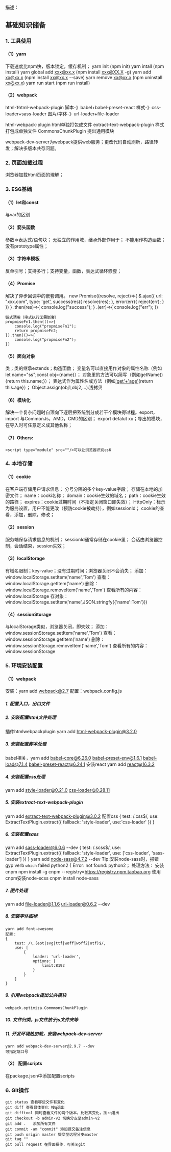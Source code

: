 #
描述：

## 基础知识储备
### 1. 工具使用
#### （1）yarn 
下载速度比npm快，版本锁定，缓存机制；
yarn init   (npm init)
yarn intall (npm install)
yarn global add xxx@xx.x    (npm install xxx@XX.X -g)
yarn add xx@xx.x    (npm install xx@xx.x --save)
yarn remove xx@xx.x (npm uninstall xx@xx.x)
yarn run start  (npm run install)

#### （2）webpack
html-》html-webpack-plugin
脚本-》babel+babel-preset-react
样式-》css-loader+sass-loader
图片/字体-》url-loader+file-loader

html-webpack-plugin   html单独打包成文件
extract-text-webpack-plugin 样式打包成单独文件
CommonsChunkPlugin  提出通用模块

webpack-dev-server为webpack提供web服务；更改代码自动刷新，路径转发；解决多版本共存问题。

### 2. 页面加载过程
浏览器加载html页面的理解；

### 3. ES6基础
#### （1）let和const
与var的区别

#### （2）箭头函数
参数=>表达式/语句块；
无独立的作用域，继承外部作用于；
不能用作构造函数；
没有prototype属性；

#### （3）字符串模板
反单引号；支持多行；支持变量，函数，表达式循环嵌套；

#### （4）Promise
解决了异步回调中的嵌套调用。
    new Promise((resolve, reject)=>{
        $.ajax({
            url: "xxx.com",
            type: 'get',
            success(res){
                resolve(res);
            },
            error(err){
                reject(err);
            }
        })
    }
    .then(res)=>{
        console.log("success");
    }
    .(err)=>{
        console.log("err");
    })

    链式调用（串式执行无需嵌套）
    propmiseFn1.then(()=>{
        console.log("propmiseFn1");
        return propmiseFn2;
    }).then(()=>{
        console.log("propmiseFn2");
    })

#### （5）面向对象
类；类的继承extends；构造函数；
变量名可以直接用作对象的属性名称（例如let name="ss";const obj={name}）；
对象里的方法可以简写（例如getName(){return this.name;}）；
表达式作为属性名或方法（例如['get'+'age'](){return this.age}）；
Object.assign(obj1,obj2,...):浅拷贝

#### （6）模块化
解决一个复杂问题时自顶向下逐层把系统划分成若干个模块得过程。export，import
与CommonJs，AMD，CMD的区别；
export defalut xx；导出的模块，在导入时可任意定义成其他名称；

#### （7）Others:
    <script type="module" src=""/>可以让浏览器识别es6

### 4. 本地存储
#### （1）cookie
在客户端存储用户请求信息；
分号分隔的多个key-value字段；
存储在本地的加密文件；
name：cooki名称；
domain：cookie生效的域名；
path：cookie生效的路径；
expires：cookie过期时间（不指定关闭窗口即失效）；
HttpOnly：标示为服务设置，用户不能更改（预防cookie被劫持），例如sessionId；
cookie的查看，添加，删除，修改；

#### （2）session
服务端保存请求信息的机制；
sessionId通常存储在cookie里；
会话由浏览器控制，会话结束，session失效；

#### （3）localStorage
有域名限制；key-value；没有过期时间；浏览器关闭不会消失；
添加：window.localStorage.setItem('name','Tom')
查看：window.localStorage.getItem('name')
删除：window.localStorage.removeItem('name','Tom')
查看所有的内容：window.localStorage
存对象：window.localStorage.setItem('name',JSON.stringfy({'name':Tom'}))

#### （4）sessionStorage
与localStorage类似，浏览器关闭，即失效；
添加：window.sessionStorage.setItem('name','Tom')
查看：window.sessionStorage.getItem('name')
删除：window.sessionStorage.removeItem('name','Tom')
查看所有的内容：window.sessionStorage

### 5. 环境安装配置
#### （1）webpack
安装：yarn add webpack@2.7
配置：webpack.config.js
##### 1. 配置入口，出口文件
##### 2. 安装配置html文件处理
插件htmlwebpackplugin yarn add html-webpack-plugin@3.2.0
##### 3. 安装配置脚本处理
babel相关，yarn add babel-core@6.26.0 babel-preset-env@1.6.1 babel-load@7.1.4 babel-preset-react@6.24.1
安装react yarn add react@16.3.2
##### 4. 安装配置css处理
yarn add style-loader@0.21.0 css-loader@0.28.11
##### 5. 安装extract-text-webpack-plugin  
yarn add extract-text-webpack-plugin@3.0.2
配置css
    {
        test: /\.css$/,
        use: ExtractTextPlugin.extract({
            fallback: 'style-loader',
            use:'css-loader'
        })
    }
##### 6. 安装配置sass 
yarn add sass-loader@6.0.6 --dev
    {
        test: /\.scss$/,
        use: ExtractTextPlugin.extract({
            fallback: 'style-loader',
            use: ['css-loader', 'sass-loader']
        })
    }
    yarn add node-sass@4.7.2 --dev
Tip:安装node-sass时，报错gyp verb `which` failed  python2 { Error: not found: python2；
处理方法：
安装cnpm    npm install -g cnpm --registry=https://registry.npm.taobao.org
使用cnpm安装node-scss   cnpm install node-sass
##### 7. 图片处理
yarn add file-loader@1.1.6 url-loader@0.6.2 --dev
##### 8. 安装字体图标
    yarn add font-awesome 
    配置：
    {
        test: /\.(eot|svg|ttf|woff|woff2|otf)$/,
        use: [
            {
                loader: 'url-loader',
                options: {
                    limit:8192
                }
            }
        ]
    }
##### 9. 引用webpack提出公共模块
    webpack.optimiza.CommmonsChunkPlugin
##### 10. 文件归类，js文件放于js文件夹等
##### 11. 开发环境热加载，安装webpack-dev-server
    yarn add webpack-dev-server@2.9.7 --dev
    可指定端口号
#### （2） 配置scripts
在package.json中添加配置scripts

### 6. Git操作
    git status 查看哪些文件有变化
    git diff 查看具体变化 按q退出
    git difftool 同时查看文件的两个版本，比较其变化，按:q退出
    git checkout -b admin-v2 切换分支至admin-v2
    git add .   添加所有文件
    git commit -am "commit" 添加提交备注信息
    git push origin master 提交至远程分支master
    git tag ""
    git pull request 在界面操作，可关闭git










